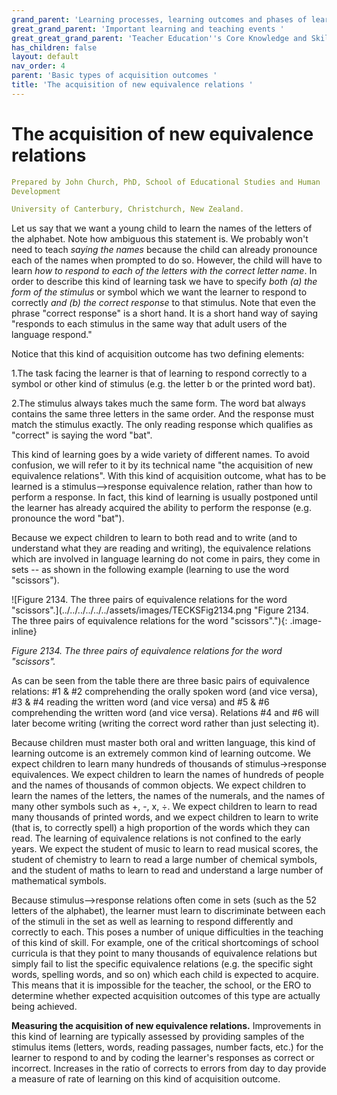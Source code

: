 ```yaml
---
grand_parent: 'Learning processes, learning outcomes and phases of learning '
great_grand_parent: 'Important learning and teaching events '
great_great_grand_parent: 'Teacher Education''s Core Knowledge and Skills.'
has_children: false
layout: default
nav_order: 4
parent: 'Basic types of acquisition outcomes '
title: 'The acquisition of new equivalence relations '
---
```

# The acquisition of new equivalence relations


```yaml
Prepared by John Church, PhD, School of Educational Studies and Human
Development

University of Canterbury, Christchurch, New Zealand.
```


Let us say that we want a young child to learn the names of the letters
of the alphabet. Note how ambiguous this statement is. We probably
won\'t need to teach *saying the names* because the child can already
pronounce each of the names when prompted to do so. However, the child
will have to learn *how to respond to each of the letters with the
correct letter name*. In order to describe this kind of learning task we
have to specify *both (a) the form of the stimulus* or symbol which we
want the learner to respond to correctly *and (b) the correct response*
to that stimulus. Note that even the phrase "correct response" is a
short hand. It is a short hand way of saying "responds to each stimulus
in the same way that adult users of the language respond."

Notice that this kind of acquisition outcome has two defining elements:

1.The task facing the learner is that of learning to respond correctly
to a symbol or other kind of stimulus (e.g. the letter b or the printed
word bat).

2.The stimulus always takes much the same form. The word bat always
contains the same three letters in the same order. And the response must
match the stimulus exactly. The only reading response which qualifies as
"correct" is saying the word "bat".

This kind of learning goes by a wide variety of different names. To
avoid confusion, we will refer to it by its technical name "the
acquisition of new equivalence relations". With this kind of acquisition
outcome, what has to be learned is a stimulus--\>response equivalence
relation, rather than how to perform a response. In fact, this kind of
learning is usually postponed until the learner has already acquired the
ability to perform the response (e.g. pronounce the word "bat").

Because we expect children to learn to both read and to write (and to
understand what they are reading and writing), the equivalence relations
which are involved in language learning do not come in pairs, they come
in sets -- as shown in the following example (learning to use the word
"scissors").

![Figure 2134. The three pairs of equivalence relations for the word
\"scissors\".](../../../../../../assets/images/TECKSFig2134.png "Figure 2134. The three pairs of equivalence relations for the word "scissors"."){: .image-inline}

*Figure 2134. The three pairs of equivalence relations for the word
\"scissors\".*

As can be seen from the table there are three basic pairs of equivalence
relations: #1 & #2 comprehending the orally spoken word (and vice
versa), #3 & #4 reading the written word (and vice versa) and #5 & #6
comprehending the written word (and vice versa). Relations #4 and #6
will later become writing (writing the correct word rather than just
selecting it).

Because children must master both oral and written language, this kind
of learning outcome is an extremely common kind of learning outcome. We
expect children to learn many hundreds of thousands of
stimulus-\>response equivalences. We expect children to learn the names
of hundreds of people and the names of thousands of common objects. We
expect children to learn the names of the letters, the names of the
numerals, and the names of many other symbols such as +, -, x, ÷. We
expect children to learn to read many thousands of printed words, and we
expect children to learn to write (that is, to correctly spell) a high
proportion of the words which they can read. The learning of equivalence
relations is not confined to the early years. We expect the student of
music to learn to read musical scores, the student of chemistry to learn
to read a large number of chemical symbols, and the student of maths to
learn to read and understand a large number of mathematical symbols.

Because stimulus--\>response relations often come in sets (such as the
52 letters of the alphabet), the learner must learn to discriminate
between each of the stimuli in the set as well as learning to respond
differently and correctly to each. This poses a number of unique
difficulties in the teaching of this kind of skill. For example, one of
the critical shortcomings of school curricula is that they point to many
thousands of equivalence relations but simply fail to list the specific
equivalence relations (e.g. the specific sight words, spelling words,
and so on) which each child is expected to acquire. This means that it
is impossible for the teacher, the school, or the ERO to determine
whether expected acquisition outcomes of this type are actually being
achieved.

**Measuring the acquisition of new equivalence relations.** Improvements
in this kind of learning are typically assessed by providing samples of
the stimulus items (letters, words, reading passages, number facts,
etc.) for the learner to respond to and by coding the learner\'s
responses as correct or incorrect. Increases in the ratio of corrects to
errors from day to day provide a measure of rate of learning on this
kind of acquisition outcome.
